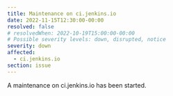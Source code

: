 ```yaml
---
title: Maintenance on ci.jenkins.io
date: 2022-11-15T12:30:00-00:00
resolved: false
# resolvedWhen: 2022-10-19T15:00:00-00:00
# Possible severity levels: down, disrupted, notice
severity: down
affected:
  - ci.jenkins.io
section: issue
---
```


<!--
[Final message]  
The maintenance is ended, ci.jenkins.io is back online.

[Initial message]  
-->
A maintenance on ci.jenkins.io has been started.
